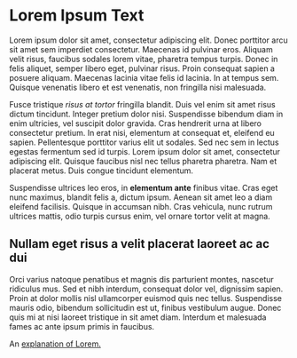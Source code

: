 # Lorem Ipsum Text
Lorem ipsum dolor sit amet, consectetur adipiscing elit. Donec porttitor arcu sit amet sem imperdiet consectetur. Maecenas id pulvinar
eros. Aliquam velit risus, faucibus sodales lorem vitae, pharetra tempus turpis. Donec in felis aliquet, semper libero eget, pulvinar
risus. Proin consequat sapien a posuere aliquam. Maecenas lacinia vitae felis id lacinia. In at tempus sem. Quisque venenatis libero
et est venenatis, non fringilla nisi malesuada.

Fusce tristique _risus at tortor_ fringilla blandit. Duis vel enim sit amet risus dictum tincidunt. Integer pretium dolor nisi. Suspendisse
bibendum diam in enim ultricies, vel suscipit dolor gravida. Cras hendrerit urna at libero consectetur pretium. In erat nisi, elementum
at consequat et, eleifend eu sapien. Pellentesque porttitor varius elit ut sodales. Sed nec sem in lectus egestas fermentum sed id turpis.
Lorem ipsum dolor sit amet, consectetur adipiscing elit. Quisque faucibus nisl nec tellus pharetra pharetra. Nam et placerat metus. 
Duis congue tincidunt elementum.

Suspendisse ultrices leo eros, in **elementum ante** finibus vitae. Cras eget nunc maximus, blandit felis a, dictum ipsum. Aenean sit amet
leo a diam eleifend facilisis. Quisque in accumsan nibh. Cras vehicula, nunc rutrum ultrices mattis, odio turpis cursus enim, vel ornare
tortor velit at magna. 

## Nullam eget risus a velit placerat laoreet ac ac dui ##

Orci varius natoque penatibus et magnis dis parturient montes,
nascetur ridiculus mus. Sed et nibh interdum, consequat dolor vel, dignissim sapien. Proin at dolor mollis nisl ullamcorper euismod quis
nec tellus. Suspendisse mauris odio, bibendum sollicitudin est ut, finibus vestibulum augue. Donec quis mi at nisi laoreet tristique in
sit amet diam. Interdum et malesuada fames ac ante ipsum primis in faucibus. 

An [explanation of Lorem.](https://en.wikipedia.org/wiki/Lorem_ipsum "Lorem")
